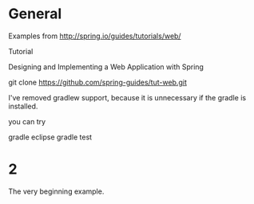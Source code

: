General
==========

Examples from http://spring.io/guides/tutorials/web/

Tutorial

Designing and Implementing a Web Application with Spring

git clone https://github.com/spring-guides/tut-web.git

I've removed gradlew support, because it is unnecessary if the gradle is installed.

you can try

gradle eclipse
gradle test

2
==========
The very beginning example.
